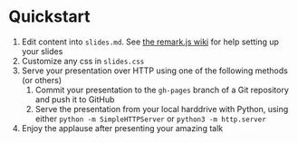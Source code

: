 # Quickstart
1. Edit content into `slides.md`.  See [the remark.js wiki](https://github.com/gnab/remark/wiki/Markdown) for help setting up your slides
2. Customize any css in `slides.css`
3. Serve your presentation over HTTP using one of the following methods (or others)
    1. Commit your presentation to the `gh-pages` branch of a Git repository and push it to GitHub
    2. Serve the presentation from your local harddrive with Python, using either `python -m SimpleHTTPServer` or `python3 -m http.server`
4. Enjoy the applause after presenting your amazing talk
